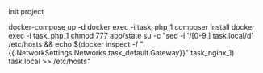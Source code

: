 Init project

docker-compose up -d
docker exec -i task_php_1 composer install
docker exec -i task_php_1 chmod 777 app/state
su -c "sed -i '/[0-9\.] task.local/d' /etc/hosts && echo $(docker inspect -f "{{.NetworkSettings.Networks.task_default.Gateway}}" task_nginx_1) task.local >> /etc/hosts"
